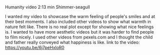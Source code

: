 Humanity 
video 2:13 min 
Shimmer-seagull

I wanted my video to showcase the warm feeling of people's smiles and at their best moments. 
I also included other videos to show what warmth in nature felt like.
There is no real plot except for showing what nice feelings is.
I wanted to have more aesthetic videos but it was harder to find people to film nicely. 
I used other videos from pexels.com and I thought the child and father really conveyed what happiness is like.
link to the video: https://youtu.be/6j7peHxloR0
